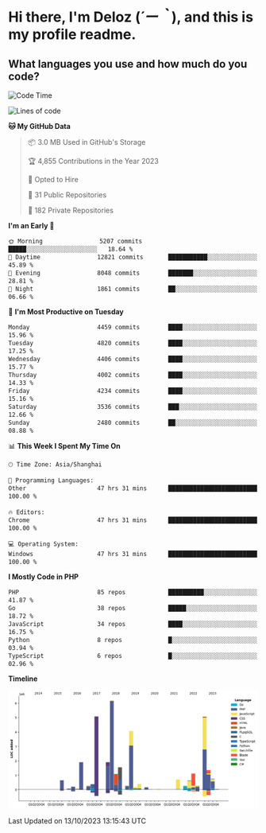 # **Hi there, I'm Deloz (*´ー｀*), and this is my profile readme.**

## **What languages you use and how much do you code?**

<!--START_SECTION:waka-->
![Code Time](http://img.shields.io/badge/Code%20Time-2%2C608%20hrs%2047%20mins-blue)

![Lines of code](https://img.shields.io/badge/From%20Hello%20World%20I%27ve%20Written-34.5%20million%20lines%20of%20code-blue)

**🐱 My GitHub Data** 

> 📦 3.0 MB Used in GitHub's Storage 
 > 
> 🏆 4,855 Contributions in the Year 2023
 > 
> 💼 Opted to Hire
 > 
> 📜 31 Public Repositories 
 > 
> 🔑 182 Private Repositories 
 > 
**I'm an Early 🐤** 

```text
🌞 Morning                5207 commits        █████░░░░░░░░░░░░░░░░░░░░   18.64 % 
🌆 Daytime                12821 commits       ███████████░░░░░░░░░░░░░░   45.89 % 
🌃 Evening                8048 commits        ███████░░░░░░░░░░░░░░░░░░   28.81 % 
🌙 Night                  1861 commits        ██░░░░░░░░░░░░░░░░░░░░░░░   06.66 % 
```
📅 **I'm Most Productive on Tuesday** 

```text
Monday                   4459 commits        ████░░░░░░░░░░░░░░░░░░░░░   15.96 % 
Tuesday                  4820 commits        ████░░░░░░░░░░░░░░░░░░░░░   17.25 % 
Wednesday                4406 commits        ████░░░░░░░░░░░░░░░░░░░░░   15.77 % 
Thursday                 4002 commits        ████░░░░░░░░░░░░░░░░░░░░░   14.33 % 
Friday                   4234 commits        ████░░░░░░░░░░░░░░░░░░░░░   15.16 % 
Saturday                 3536 commits        ███░░░░░░░░░░░░░░░░░░░░░░   12.66 % 
Sunday                   2480 commits        ██░░░░░░░░░░░░░░░░░░░░░░░   08.88 % 
```


📊 **This Week I Spent My Time On** 

```text
🕑︎ Time Zone: Asia/Shanghai

💬 Programming Languages: 
Other                    47 hrs 31 mins      █████████████████████████   100.00 % 

🔥 Editors: 
Chrome                   47 hrs 31 mins      █████████████████████████   100.00 % 

💻 Operating System: 
Windows                  47 hrs 31 mins      █████████████████████████   100.00 % 
```

**I Mostly Code in PHP** 

```text
PHP                      85 repos            ██████████░░░░░░░░░░░░░░░   41.87 % 
Go                       38 repos            █████░░░░░░░░░░░░░░░░░░░░   18.72 % 
JavaScript               34 repos            ████░░░░░░░░░░░░░░░░░░░░░   16.75 % 
Python                   8 repos             █░░░░░░░░░░░░░░░░░░░░░░░░   03.94 % 
TypeScript               6 repos             █░░░░░░░░░░░░░░░░░░░░░░░░   02.96 % 
```



**Timeline**

![Lines of Code chart](https://raw.githubusercontent.com/deloz/deloz/main/assets/bar_graph.png)


 Last Updated on 13/10/2023 13:15:43 UTC
<!--END_SECTION:waka-->
